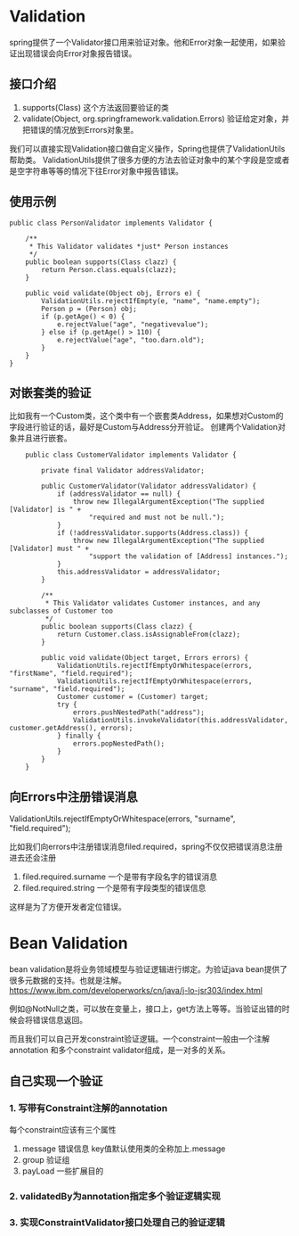 #  Validation
   spring提供了一个Validator接口用来验证对象。他和Error对象一起使用，如果验证出现错误会向Error对象报告错误。
## 接口介绍
  1. supports(Class) 这个方法返回要验证的类
  2. validate(Object, org.springframework.validation.Errors) 验证给定对象，并把错误的情况放到Errors对象里。

  我们可以直接实现Validation接口做自定义操作，Spring也提供了ValidationUtils帮助类。
  ValidationUtils提供了很多方便的方法去验证对象中的某个字段是空或者是空字符串等等的情况下往Error对象中报告错误。
## 使用示例

    public class PersonValidator implements Validator {

        /**
         * This Validator validates *just* Person instances
         */
        public boolean supports(Class clazz) {
            return Person.class.equals(clazz);
        }

        public void validate(Object obj, Errors e) {
            ValidationUtils.rejectIfEmpty(e, "name", "name.empty");
            Person p = (Person) obj;
            if (p.getAge() < 0) {
                e.rejectValue("age", "negativevalue");
            } else if (p.getAge() > 110) {
                e.rejectValue("age", "too.darn.old");
            }
        }
    }

## 对嵌套类的验证
  比如我有一个Custom类，这个类中有一个嵌套类Address，如果想对Custom的字段进行验证的话，最好是Custom与Address分开验证。
  创建两个Validation对象并且进行嵌套。

        public class CustomerValidator implements Validator {

            private final Validator addressValidator;

            public CustomerValidator(Validator addressValidator) {
                if (addressValidator == null) {
                    throw new IllegalArgumentException("The supplied [Validator] is " +
                        "required and must not be null.");
                }
                if (!addressValidator.supports(Address.class)) {
                    throw new IllegalArgumentException("The supplied [Validator] must " +
                        "support the validation of [Address] instances.");
                }
                this.addressValidator = addressValidator;
            }

            /**
             * This Validator validates Customer instances, and any subclasses of Customer too
             */
            public boolean supports(Class clazz) {
                return Customer.class.isAssignableFrom(clazz);
            }

            public void validate(Object target, Errors errors) {
                ValidationUtils.rejectIfEmptyOrWhitespace(errors, "firstName", "field.required");
                ValidationUtils.rejectIfEmptyOrWhitespace(errors, "surname", "field.required");
                Customer customer = (Customer) target;
                try {
                    errors.pushNestedPath("address");
                    ValidationUtils.invokeValidator(this.addressValidator, customer.getAddress(), errors);
                } finally {
                    errors.popNestedPath();
                }
            }
        }

## 向Errors中注册错误消息
   ValidationUtils.rejectIfEmptyOrWhitespace(errors, "surname", "field.required");

   比如我们向errors中注册错误消息filed.required，spring不仅仅把错误消息注册进去还会注册
   1. filed.required.surname 一个是带有字段名字的错误消息
   2. filed.required.string  一个是带有字段类型的错误信息

   这样是为了方便开发者定位错误。

# Bean Validation
  bean validation是将业务领域模型与验证逻辑进行绑定。为验证java bean提供了很多元数据的支持。也就是注解。
  https://www.ibm.com/developerworks/cn/java/j-lo-jsr303/index.html

  例如@NotNull之类，可以放在变量上，接口上，get方法上等等。当验证出错的时候会将错误信息返回。

  而且我们可以自己开发constraint验证逻辑。一个constraint一般由一个注解annotation 和多个constraint validator组成，是一对多的关系。

## 自己实现一个验证
### 1. 写带有Constraint注解的annotation
   每个constraint应该有三个属性

   1. message 错误信息 key值默认使用类的全称加上.message
   2. group 验证组
   3. payLoad 一些扩展目的

### 2. validatedBy为annotation指定多个验证逻辑实现

### 3. 实现ConstraintValidator接口处理自己的验证逻辑